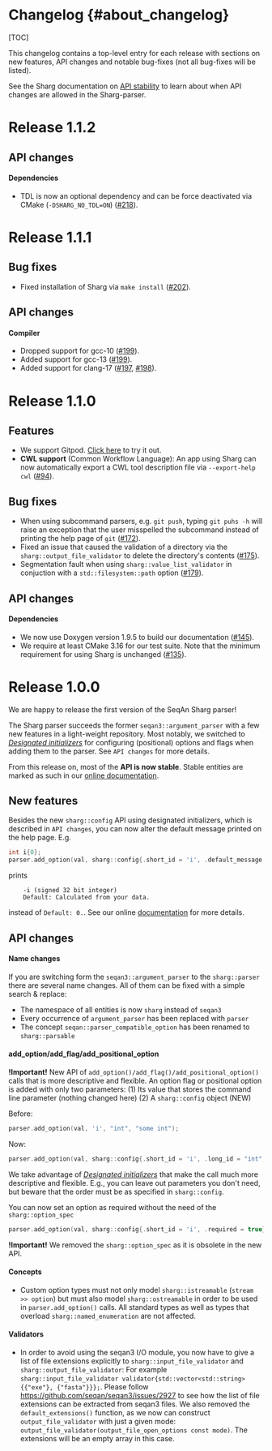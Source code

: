 # Changelog {#about_changelog}

<!--
SPDX-FileCopyrightText: 2006-2024 Knut Reinert & Freie Universität Berlin
SPDX-FileCopyrightText: 2016-2024 Knut Reinert & MPI für molekulare Genetik
SPDX-License-Identifier: CC-BY-4.0
-->

[TOC]

This changelog contains a top-level entry for each release with sections on new features, API changes and notable
bug-fixes (not all bug-fixes will be listed).

See the Sharg documentation on [API stability](https://docs.seqan.de/sharg/main_user/about_api.html) to learn about
when API changes are allowed in the Sharg-parser.

<!--
The following API changes should be documented as such:
  * a previously experimental interface now being marked as stable
  * an interface being removed
  * syntactical changes to an interface (e.g. renaming or reordering of files, functions, parameters)
  * semantic changes to an interface (e.g. a function's result is now always one larger) [DANGEROUS!]

If possible, provide tooling that performs the changes, e.g. a shell-script.
-->

# Release 1.1.2

## API changes

#### Dependencies
  * TDL is now an optional dependency and can be force deactivated via CMake (`-DSHARG_NO_TDL=ON`)
    ([#218](https://github.com/seqan/sharg-parser/pull/218)).

# Release 1.1.1

## Bug fixes

* Fixed installation of Sharg via `make install` ([#202](https://github.com/seqan/sharg-parser/pull/202)).

## API changes

#### Compiler

* Dropped support for gcc-10 ([#199](https://github.com/seqan/sharg-parser/pull/199)).
* Added support for gcc-13 ([#199](https://github.com/seqan/sharg-parser/pull/199)).
* Added support for clang-17 ([#197](https://github.com/seqan/sharg-parser/pull/197),
  [#198](https://github.com/seqan/sharg-parser/pull/198)).

# Release 1.1.0

## Features

* We support Gitpod. [Click here](https://gitpod.io/#https://github.com/seqan/sharg-parser/)
  to try it out.
* **CWL support** (Common Workflow Language): An app using Sharg can now automatically export a CWL tool
  description file via `--export-help cwl` ([#94](https://github.com/seqan/sharg-parser/pull/94)).

## Bug fixes

* When using subcommand parsers, e.g. `git push`, typing `git puhs -h` will raise an exception that the user misspelled
  the subcommand instead of printing the help page of `git` ([\#172](https://github.com/seqan/sharg-parser/pull/172)).
* Fixed an issue that caused the validation of a directory via the `sharg::output_file_validator` to delete the
  directory's contents ([\#175](https://github.com/seqan/sharg-parser/pull/175)).
* Segmentation fault when using `sharg::value_list_validator` in conjuction with a `std::filesystem::path` option
  ([\#179](https://github.com/seqan/sharg-parser/pull/179)).

## API changes

#### Dependencies
  * We now use Doxygen version 1.9.5 to build our documentation ([\#145](https://github.com/seqan/sharg-parser/pull/145)).
  * We require at least CMake 3.16 for our test suite. Note that the minimum requirement for using Sharg is unchanged
    ([\#135](https://github.com/seqan/sharg-parser/pull/135)).

# Release 1.0.0

We are happy to release the first version of the SeqAn Sharg parser!

The Sharg parser succeeds the former `seqan3::argument_parser` with a few new features in a light-weight repository.
Most notably, we switched to
[*Designated initializers*](https://en.cppreference.com/w/cpp/language/aggregate_initialization#Designated_initializers)
for configuring (positional) options and flags when adding them to the parser. See `API changes` for more details.

From this release on, most of the **API is now stable**. Stable entities are marked as such in our
[online documentation](https://docs.seqan.de/sharg/main_user/classsharg_1_1parser.html).

## New features

Besides the new `sharg::config` API using designated initializers, which is described in `API changes`,
you can now alter the default message printed on the help page. E.g.
```cpp
int i{0};
parser.add_option(val, sharg::config{.short_id = 'i', .default_message = "Calculated from your data"});
```
prints
```
    -i (signed 32 bit integer)
    Default: Calculated from your data.
```
instead of `Default: 0.`. See our online
[documentation](https://docs.seqan.de/sharg/main_user/structsharg_1_1config.html#aec21e88c7a32f4c0cfab9970de89df71)
for more details.

## API changes

#### Name changes

If you are switching form the `seqan3::argument_parser` to the `sharg::parser` there are several name changes.
All of them can be fixed with a simple search & replace:
* The namespace of all entities is now `sharg` instead of `seqan3`
* Every occurrence of `argument_parser` has been replaced with `parser`
* The concept `seqan::parser_compatible_option` has been renamed to `sharg::parsable`

#### add_option/add_flag/add_positional_option

**!Important!** New API of `add_option()/add_flag()/add_positional_option()` calls that is more descriptive and flexible.
An option flag or positional option is added with only two parameters:
(1) Its value that stores the command line parameter (nothing changed here)
(2) A `sharg::config` object (NEW)

Before:
```cpp
parser.add_option(val, 'i', "int", "some int");
```
Now:
```cpp
parser.add_option(val, sharg::config{.short_id = 'i', .long_id = "int", .description = "some int"});
```
We take advantage of [*Designated initializers*](https://en.cppreference.com/w/cpp/language/aggregate_initialization#Designated_initializers)
that make the call much more descriptive and flexible.
E.g., you can leave out parameters you don't need, but beware that the order must be as specified in `sharg::config`.

You can now set an option as required without the need of the `sharg::option_spec`
```cpp
parser.add_option(val, sharg::config{.short_id = 'i', .required = true});
```

**!Important!** We removed the `sharg::option_spec` as it is obsolete in the new API.

#### Concepts

* Custom option types must not only model `sharg::istreamable` (`stream >> option`)
  but must also model `sharg::ostreamable` in order to be used in `parser.add_option()` calls.
  All standard types as well as types that overload `sharg::named_enumeration` are not affected.

#### Validators

* In order to avoid using the seqan3 I/O module, you now have to give a list of file extensions explicitly to
`sharg::input_file_validator` and `sharg::output_file_validator`:
For example `sharg::input_file_validator validator{std::vector<std::string>{{"exe"}, {"fasta"}}};`. Please follow
https://github.com/seqan/seqan3/issues/2927 to see how the list of file extensions can be extracted from seqan3 files.
We also removed the `default_extensions()` function, as we now can construct `output_file_validator` with just a given
mode: `output_file_validator(output_file_open_options const mode)`. The extensions will be an empty array in this case.
